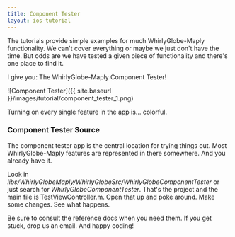 ```yaml
---
title: Component Tester
layout: ios-tutorial
---
```


The tutorials provide simple examples for much WhirlyGlobe-Maply functionality.  We can't cover everything or maybe we just don't have the time.  But odds are we have tested a given piece of functionality and there's one place to find it.

I give you: The WhirlyGlobe-Maply Component Tester!

![Component Tester]({{ site.baseurl }}/images/tutorial/component_tester_1.png)

Turning on every single feature in the app is... colorful.

### Component Tester Source

The component tester app is the central location for trying things out.  Most WhirlyGlobe-Maply features are represented in there somewhere.  And you already have it.

Look in _libs/WhirlyGlobeMaply/WhirlyGlobeSrc/WhirlyGlobeComponentTester_ or just search for _WhirlyGlobeComponentTester_.  That's the project and the main file is TestViewController.m.  Open that up and poke around.  Make some changes.  See what happens.

Be sure to consult the reference docs when you need them.  If you get stuck, drop us an email.  And happy coding!
